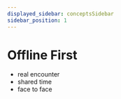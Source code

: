 ```yaml
---
displayed_sidebar: conceptsSidebar
sidebar_position: 1
---
```


# Offline First

* real encounter
* shared time
* face to face